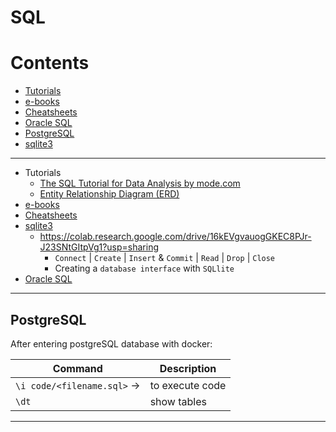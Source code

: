 # SQL

Contents
=======================
* [Tutorials](#tutorials)
* [e-books](https://github.com/dimi-fn/Various-Data-Science-Scripts/tree/main/Databases/SQL/e-books)
* [Cheatsheets](https://github.com/dimi-fn/Various-Data-Science-Scripts/tree/main/Databases/SQL/Cheatsheets)
* [Oracle SQL](https://github.com/dimi-fn/Various-Data-Science-Scripts/tree/main/Databases/SQL/Oracle%20SQL)
* [PostgreSQL](#postgresql)
* [sqlite3](https://github.com/dimi-fn/Various-Data-Science-Scripts/tree/main/Databases/SQL/sqlite3)

--------

* Tutorials
    * [The SQL Tutorial for Data Analysis by mode.com](https://mode.com/sql-tutorial/introduction-to-sql/)
    * [Entity Relationship Diagram (ERD)](https://www.youtube.com/watch?v=QpdhBUYk7Kk&ab_channel=Lucidchart)
* [e-books](https://github.com/dimi-fn/Various-Data-Science-Scripts/tree/main/Databases/e-books)
* [Cheatsheets](https://github.com/dimi-fn/Various-Data-Science-Scripts/tree/main/Databases/Cheatsheets)    
* [sqlite3](https://github.com/dimi-fn/Various-Data-Science-Scripts/tree/main/Databases/sqlite3)
    * https://colab.research.google.com/drive/16kEVgvauogGKEC8PJr-J23SNtGItpVg1?usp=sharing
        * `Connect` | `Create` | `Insert` & `Commit` | `Read` | `Drop` | `Close`
        * Creating a `database interface` with `SQLlite`
* [Oracle SQL](https://github.com/dimi-fn/Various-Data-Science-Scripts/tree/main/Databases/Oracle%20SQL) 


-------

## PostgreSQL

After entering postgreSQL database with docker:

|Command|Description|
|--------|---------|
| `\i code/<filename.sql>` ->| to execute code |
| `\dt`| show tables|

------

